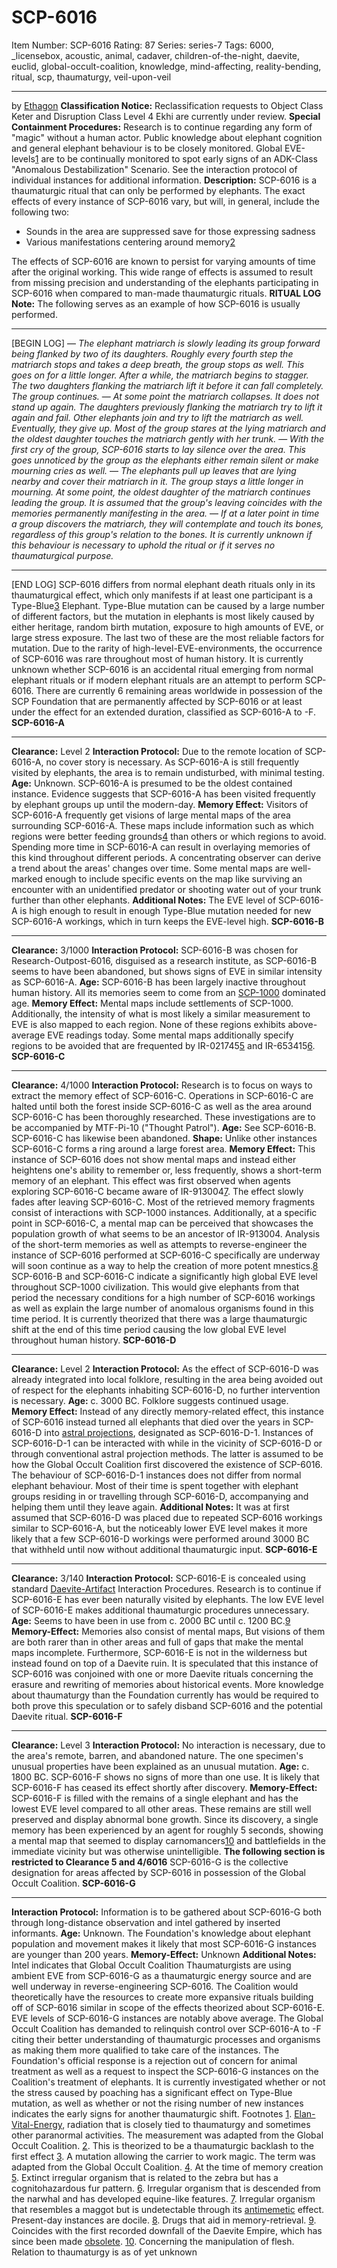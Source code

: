 # SCP-6016
Item Number: SCP-6016
Rating: 87
Series: series-7
Tags: 6000, _licensebox, acoustic, animal, cadaver, children-of-the-night, daevite, euclid, global-occult-coalition, knowledge, mind-affecting, reality-bending, ritual, scp, thaumaturgy, veil-upon-veil

---

by [Ethagon](/ethagon-s-author-page)
**Classification Notice:** Reclassification requests to Object Class Keter and Disruption Class Level 4 Ekhi are currently under review.
**Special Containment Procedures:** Research is to continue regarding any form of "magic" without a human actor. Public knowledge about elephant cognition and general elephant behaviour is to be closely monitored. Global EVE-levels[1](javascript:;) are to be continually monitored to spot early signs of an ADK-Class "Anomalous Destabilization" Scenario. See the interaction protocol of individual instances for additional information.
**Description:** SCP-6016 is a thaumaturgic ritual that can only be performed by elephants. The exact effects of every instance of SCP-6016 vary, but will, in general, include the following two:
  * Sounds in the area are suppressed save for those expressing sadness
  * Various manifestations centering around memory[2](javascript:;)

The effects of SCP-6016 are known to persist for varying amounts of time after the original working. This wide range of effects is assumed to result from missing precision and understanding of the elephants participating in SCP-6016 when compared to man-made thaumaturgic rituals.
**RITUAL LOG**
**Note:** The following serves as an example of how SCP-6016 is usually performed.
* * *
[BEGIN LOG]
— _The elephant matriarch is slowly leading its group forward being flanked by two of its daughters. Roughly every fourth step the matriarch stops and takes a deep breath, the group stops as well. This goes on for a little longer. After a while, the matriarch begins to stagger. The two daughters flanking the matriarch lift it before it can fall completely. The group continues._
— _At some point the matriarch collapses. It does not stand up again. The daughters previously flanking the matriarch try to lift it again and fail. Other elephants join and try to lift the matriarch as well. Eventually, they give up. Most of the group stares at the lying matriarch and the oldest daughter touches the matriarch gently with her trunk._
— _With the first cry of the group, SCP-6016 starts to lay silence over the area. This goes unnoticed by the group as the elephants either remain silent or make mourning cries as well._
— _The elephants pull up leaves that are lying nearby and cover their matriarch in it. The group stays a little longer in mourning. At some point, the oldest daughter of the matriarch continues leading the group. It is assumed that the group's leaving coincides with the memories permanently manifesting in the area._
— _If at a later point in time a group discovers the matriarch, they will contemplate and touch its bones, regardless of this group's relation to the bones. It is currently unknown if this behaviour is necessary to uphold the ritual or if it serves no thaumaturgical purpose._
* * *
[END LOG]
SCP-6016 differs from normal elephant death rituals only in its thaumaturgical effect, which only manifests if at least one participant is a Type-Blue[3](javascript:;) Elephant.
Type-Blue mutation can be caused by a large number of different factors, but the mutation in elephants is most likely caused by either heritage, random birth mutation, exposure to high amounts of EVE, or large stress exposure.
The last two of these are the most reliable factors for mutation. Due to the rarity of high-level-EVE-environments, the occurrence of SCP-6016 was rare throughout most of human history.
It is currently unknown whether SCP-6016 is an accidental ritual emerging from normal elephant rituals or if modern elephant rituals are an attempt to perform SCP-6016.
There are currently 6 remaining areas worldwide in possession of the SCP Foundation that are permanently affected by SCP-6016 or at least under the effect for an extended duration, classified as SCP-6016-A to -F.
**SCP-6016-A**
* * *
**Clearance:** Level 2
**Interaction Protocol:** Due to the remote location of SCP-6016-A, no cover story is necessary. As SCP-6016-A is still frequently visited by elephants, the area is to remain undisturbed, with minimal testing.
**Age:** Unknown. SCP-6016-A is presumed to be the oldest contained instance. Evidence suggests that SCP-6016-A has been visited frequently by elephant groups up until the modern-day.
**Memory Effect:** Visitors of SCP-6016-A frequently get visions of large mental maps of the area surrounding SCP-6016-A. These maps include information such as which regions were better feeding grounds[4](javascript:;) than others or which regions to avoid. Spending more time in SCP-6016-A can result in overlaying memories of this kind throughout different periods. A concentrating observer can derive a trend about the areas' changes over time.
Some mental maps are well-marked enough to include specific events on the map like surviving an encounter with an unidentified predator or shooting water out of your trunk further than other elephants.
**Additional Notes:** The EVE level of SCP-6016-A is high enough to result in enough Type-Blue mutation needed for new SCP-6016-A workings, which in turn keeps the EVE-level high.
**SCP-6016-B**
* * *
**Clearance:** 3/1000
**Interaction Protocol:** SCP-6016-B was chosen for Research-Outpost-6016, disguised as a research institute, as SCP-6016-B seems to have been abandoned, but shows signs of EVE in similar intensity as SCP-6016-A.
**Age:** SCP-6016-B has been largely inactive throughout human history. All its memories seem to come from an [SCP-1000](/scp-1000) dominated age.
**Memory Effect:** Mental maps include settlements of SCP-1000. Additionally, the intensity of what is most likely a similar measurement to EVE is also mapped to each region. None of these regions exhibits above-average EVE readings today.
Some mental maps additionally specify regions to be avoided that are frequented by IR-021745[5](javascript:;) and IR-653415[6](javascript:;).
**SCP-6016-C**
* * *
**Clearance:** 4/1000
**Interaction Protocol:** Research is to focus on ways to extract the memory effect of SCP-6016-C. Operations in SCP-6016-C are halted until both the forest inside SCP-6016-C as well as the area around SCP-6016-C has been thoroughly researched. These investigations are to be accompanied by MTF-Pi-10 ("Thought Patrol").
**Age:** See SCP-6016-B. SCP-6016-C has likewise been abandoned.
**Shape:** Unlike other instances SCP-6016-C forms a ring around a large forest area.
**Memory Effect:** This instance of SCP-6016 does not show mental maps and instead either heightens one's ability to remember or, less frequently, shows a short-term memory of an elephant. This effect was first observed when agents exploring SCP-6016-C became aware of IR-913004[7](javascript:;). The effect slowly fades after leaving SCP-6016-C. Most of the retrieved memory fragments consist of interactions with SCP-1000 instances.
Additionally, at a specific point in SCP-6016-C, a mental map can be perceived that showcases the population growth of what seems to be an ancestor of IR-913004.
Analysis of the short-term memories as well as attempts to reverse-engineer the instance of SCP-6016 performed at SCP-6016-C specifically are underway will soon continue as a way to help the creation of more potent mnestics.[8](javascript:;)
SCP-6016-B and SCP-6016-C indicate a significantly high global EVE level throughout SCP-1000 civilization. This would give elephants from that period the necessary conditions for a high number of SCP-6016 workings as well as explain the large number of anomalous organisms found in this time period.
It is currently theorized that there was a large thaumaturgic shift at the end of this time period causing the low global EVE level throughout human history.
**SCP-6016-D**
* * *
**Clearance:** Level 2
**Interaction Protocol:** As the effect of SCP-6016-D was already integrated into local folklore, resulting in the area being avoided out of respect for the elephants inhabiting SCP-6016-D, no further intervention is necessary.
**Age:** c. 3000 BC. Folklore suggests continued usage.
**Memory Effect:** Instead of any directly memory-related effect, this instance of SCP-6016 instead turned all elephants that died over the years in SCP-6016-D into [astral projections](/a-working-theory), designated as SCP-6016-D-1. Instances of SCP-6016-D-1 can be interacted with while in the vicinity of SCP-6016-D or through conventional astral projection methods. The latter is assumed to be how the Global Occult Coalition first discovered the existence of SCP-6016. The behaviour of SCP-6016-D-1 instances does not differ from normal elephant behaviour. Most of their time is spent together with elephant groups residing in or travelling through SCP-6016-D, accompanying and helping them until they leave again.
**Additional Notes:** It was at first assumed that SCP-6016-D was placed due to repeated SCP-6016 workings similar to SCP-6016-A, but the noticeably lower EVE level makes it more likely that a few SCP-6016-D workings were performed around 3000 BC that withheld until now without additional thaumaturgic input.
**SCP-6016-E**
* * *
**Clearance:** 3/140
**Interaction Protocol:** SCP-6016-E is concealed using standard [Daevite-Artifact](/scp-2140-ex) Interaction Procedures. Research is to continue if SCP-6016-E has ever been naturally visited by elephants. The low EVE level of SCP-6016-E makes additional thaumaturgic procedures unnecessary.
**Age:** Seems to have been in use from c. 2000 BC until c. 1200 BC.[9](javascript:;)
**Memory-Effect:** Memories also consist of mental maps, But visions of them are both rarer than in other areas and full of gaps that make the mental maps incomplete. Furthermore, SCP-6016-E is not in the wilderness but instead found on top of a Daevite ruin. It is speculated that this instance of SCP-6016 was conjoined with one or more Daevite rituals concerning the erasure and rewriting of memories about historical events. More knowledge about thaumaturgy than the Foundation currently has would be required to both prove this speculation or to safely disband SCP-6016 and the potential Daevite ritual.
**SCP-6016-F**
* * *
**Clearance:** Level 3
**Interaction Protocol:** No interaction is necessary, due to the area's remote, barren, and abandoned nature. The one specimen's unusual properties have been explained as an unusual mutation.
**Age:** c. 1800 BC. SCP-6016-F shows no signs of more than one use. It is likely that SCP-6016-F has ceased its effect shortly after discovery.
**Memory-Effect:** SCP-6016-F is filled with the remains of a single elephant and has the lowest EVE level compared to all other areas. These remains are still well preserved and display abnormal bone growth. Since its discovery, a single memory has been experienced by an agent for roughly 5 seconds, showing a mental map that seemed to display carnomancers[10](javascript:;) and battlefields in the immediate vicinity but was otherwise unintelligible.
**The following section is restricted to Clearance 5 and 4/6016**
SCP-6016-G is the collective designation for areas affected by SCP-6016 in possession of the Global Occult Coalition.
**SCP-6016-G**
* * *
**Interaction Protocol:** Information is to be gathered about SCP-6016-G both through long-distance observation and intel gathered by inserted informants.
**Age:** Unknown. The Foundation's knowledge about elephant population and movement makes it likely that most SCP-6016-G instances are younger than 200 years.
**Memory-Effect:** Unknown
**Additional Notes:** Intel indicates that Global Occult Coalition Thaumaturgists are using ambient EVE from SCP-6016-G as a thaumaturgic energy source and are well underway in reverse-engineering SCP-6016. The Coalition would theoretically have the resources to create more expansive rituals building off of SCP-6016 similar in scope of the effects theorized about SCP-6016-E. EVE levels of SCP-6016-G instances are notably above average.
The Global Occult Coalition has demanded to relinquish control over SCP-6016-A to -F citing their better understanding of thaumaturgic processes and organisms as making them more qualified to take care of the instances. The Foundation's official response is a rejection out of concern for animal treatment as well as a request to inspect the SCP-6016-G instances on the Coalition's treatment of elephants.
It is currently investigated whether or not the stress caused by poaching has a significant effect on Type-Blue mutation, as well as whether or not the rising number of new instances indicates the early signs for another thaumaturgic shift.
Footnotes
[1](javascript:;). [Elan-Vital-Energy](/goc-supplemental-thaumatology), radiation that is closely tied to thaumaturgy and sometimes other paranormal activities. The measurement was adapted from the Global Occult Coalition.
[2](javascript:;). This is theorized to be a thaumaturgic backlash to the first effect
[3](javascript:;). A mutation allowing the carrier to work magic. The term was adapted from the Global Occult Coalition.
[4](javascript:;). At the time of memory creation
[5](javascript:;). Extinct irregular organism that is related to the zebra but has a cognitohazardous fur pattern.
[6](javascript:;). Irregular organism that is descended from the narwhal and has developed equine-like features.
[7](javascript:;). Irregular organism that resembles a maggot but is undetectable through its [antimemetic](/antimemetics-division-hub) effect. Present-day instances are docile.
[8](javascript:;). Drugs that aid in memory-retrieval.
[9](javascript:;). Coincides with the first recorded downfall of the Daevite Empire, which has since been made [obsolete](/scp-2515).
[10](javascript:;). Concerning the manipulation of flesh. Relation to thaumaturgy is as of yet unknown